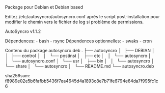 Package pour Debian et Debian based

Editez /etc/autosyncro/autosyncro.conf après le script post-installation pour modifier le chemin vers le fichier de log
si problème de permissions.

AutoSyncro v1.1.2

Dépendences:    - bash
                - rsync
Dépendences optionnelles:   - swaks
                            - cron

Contenu du package autosyncro.deb
.
├── autosyncro
│   ├── DEBIAN
│   │   ├── control
│   │   └── postinst
│   ├── etc
│   │   └── autosyncro
│   │       └── autosyncro.conf
│   └── usr
│       ├── bin
│       │   └── autosyncro
│       └── share
│           └── autosyncro
│               └── README.md
└── autosyncro.deb

sha256sum:
f8989e02e5b6fafbb5436f7ea4645d4a1893c8e7b71fe6794e64da7f995fc1c6

